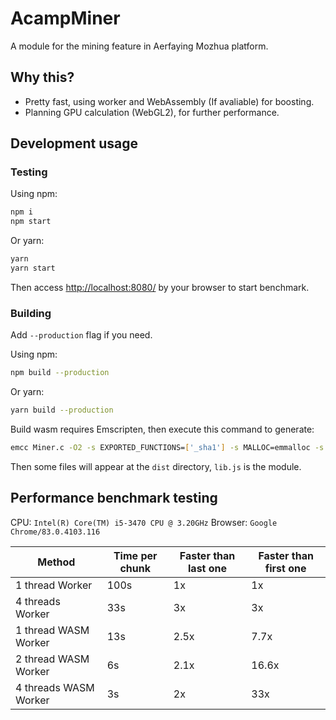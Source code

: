 # AcampMiner

A module for the mining feature in Aerfaying Mozhua platform.

## Why this?

- Pretty fast, using worker and WebAssembly (If avaliable) for boosting.
- Planning GPU calculation (WebGL2), for further performance.

## Development usage

### Testing

Using npm:
```bash
npm i
npm start
```
Or yarn:
```bash
yarn
yarn start
```

Then access [http://localhost:8080/](http://localhost:8080/) by your browser to start benchmark.

### Building

Add `--production` flag if you need.

Using npm:
```bash
npm build --production
```
Or yarn:
```bash
yarn build --production
```

Build wasm requires Emscripten, then execute this command to generate:
```bash
emcc Miner.c -O2 -s EXPORTED_FUNCTIONS=['_sha1'] -s MALLOC=emmalloc -s MODULARIZE=1 -s ALLOW_MEMORY_GROWTH=1 -s SINGLE_FILE=1 -s STRICT=1 -o Miner.js
```

Then some files will appear at the `dist` directory, `lib.js` is the module.

## Performance benchmark testing

CPU: `Intel(R) Core(TM) i5-3470 CPU @ 3.20GHz`
Browser: `Google Chrome/83.0.4103.116`

|Method|Time per chunk|Faster than last one|Faster than first one|
|---|---|---|---|
|1 thread Worker|100s|1x|1x|
|4 threads Worker|33s|3x|3x|
|1 thread WASM Worker|13s|2.5x|7.7x|
|2 thread WASM Worker|6s|2.1x|16.6x|
|4 threads WASM Worker|3s|2x|33x|
